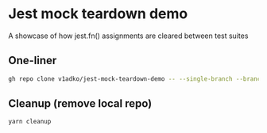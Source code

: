 # Jest mock teardown demo

A showcase of how jest.fn() assignments are cleared between test suites

## One-liner

```bash
gh repo clone v1adko/jest-mock-teardown-demo -- --single-branch --branch master-pnp-lfs && cd ./jest-mock-teardown-demo && yarn test
```

## Cleanup (remove local repo)

```bash
yarn cleanup
```